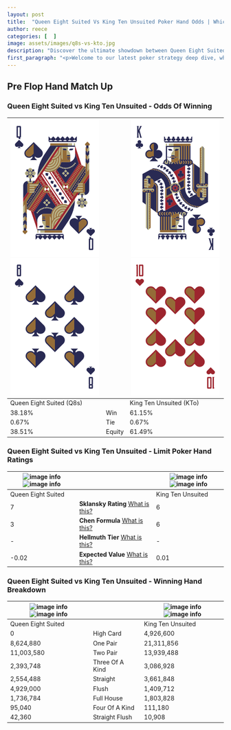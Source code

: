 ```yaml
---
layout: post
title:  "Queen Eight Suited Vs King Ten Unsuited Poker Hand Odds | Which Is The Better Hand In Poker? A Complete Guide"
author: reece
categories: [  ]
image: assets/images/q8s-vs-kto.jpg
description: "Discover the ultimate showdown between Queen Eight Suited and King Ten Unsuited in poker! Uncover the odds, strategies, and scenarios where one hand triumphs over the other. Get ready to up your poker game with this thrilling analysis."
first_paragraph: "<p>Welcome to our latest poker strategy deep dive, where we're pitting two distinct hands against each other in a high-stakes showdown: Queen Eight Suited vs King Ten Unsuited.</p><p>In the dynamic world of poker, every decision counts, and knowing which hand holds the upper hand is key to your success at the table.</p><p>In this article, we'll dissect these two hands, explore the scenarios where one dominates the other, and equip you with the knowledge to make strategic choices that can tip the odds in your favor.</p><p>Get ready to unravel the intriguing dynamics of these poker hands and elevate your game to new heights.</p>"
---
```




[comment]: # (sp0)

## Pre Flop Hand Match Up

<div class="table hand-ratings" markdown="1"> 



### Queen Eight Suited vs King Ten Unsuited - Odds Of Winning


    
| ![image info](assets/images/hand1/q.png) ![image info](assets/images/hand1/8.png) |  | ![image info](assets/images/hand2/k.png) ![image info](assets/images/hand2/to.png) |
| -------- | -------- | -------- |
| Queen Eight Suited (Q8s) |  | King Ten Unsuited (KTo) |
| 38.18% | Win | 61.15% |
| 0.67% | Tie | 0.67% |
| 38.51% | Equity | 61.49% |




[comment]: # (sp1)



### Queen Eight Suited vs King Ten Unsuited - Limit Poker Hand Ratings


    
| ![image info](https://www.riverpairs.com/assets/images/hand1/q.png) ![image info](https://www.riverpairs.com/assets/images/hand1/8.png) |  | ![image info](https://www.riverpairs.com/assets/images/hand2/k.png) ![image info](https://www.riverpairs.com/assets/images/hand2/to.png) |
| -------- | -------- | -------- |
| Queen Eight Suited |  | King Ten Unsuited |
| 7 | **Sklansky Rating** [What is this?](/sklansky-rating-explained) | 6 |
| 3 | **Chen Formula** [What is this?](/chen-formula-explained) | 6 |
| - | **Hellmuth Tier** [What is this?](/Hellmuth-tier-explained) | - |
| -0.02 | **Expected Value** [What is this?](/expected-value-explained) | 0.01 |




[comment]: # (sp2)



### Queen Eight Suited vs King Ten Unsuited - Winning Hand Breakdown


    
| ![image info](https://www.riverpairs.com/assets/images/hand1/q.png) ![image info](https://www.riverpairs.com/assets/images/hand1/8.png) |  | ![image info](https://www.riverpairs.com/assets/images/hand2/k.png) ![image info](https://www.riverpairs.com/assets/images/hand2/to.png) |
| -------- | -------- | -------- |
| Queen Eight Suited |  | King Ten Unsuited |
| 0 | High Card | 4,926,600 |
| 8,624,880 | One Pair | 21,311,856 |
| 11,003,580 | Two Pair | 13,939,488 |
| 2,393,748 | Three Of A Kind | 3,086,928 |
| 2,554,488 | Straight | 3,661,848 |
| 4,929,000 | Flush | 1,409,712 |
| 1,736,784 | Full House | 1,803,828 |
| 95,040 | Four Of A Kind | 111,180 |
| 42,360 | Straight Flush | 10,908 |




[comment]: # (sp3)



</div>

[comment]: # (sp4)



[comment]: # (sp5)


